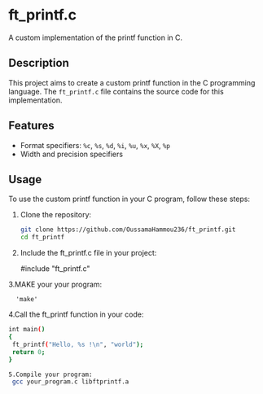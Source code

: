 # ft_printf.c

A custom implementation of the printf function in C.

## Description

This project aims to create a custom printf function in the C programming language. The `ft_printf.c` file contains the source code for this implementation.

## Features

- Format specifiers: `%c`, `%s`, `%d`, `%i`, `%u`, `%x`, `%X`, `%p`
- Width and precision specifiers

## Usage

To use the custom printf function in your C program, follow these steps:

1. Clone the repository:

   ```bash
   git clone https://github.com/OussamaHammou236/ft_printf.git
   cd ft_printf

2. Include the ft_printf.c file in your project:
   
   #include "ft_printf.c"

3.MAKE your your program:
      
      'make'

4.Call the ft_printf function in your code:
   ```bash
   int main()
   {
    ft_printf("Hello, %s !\n", "world");
    return 0;
   }

5.Compile your program:
    gcc your_program.c libftprintf.a
